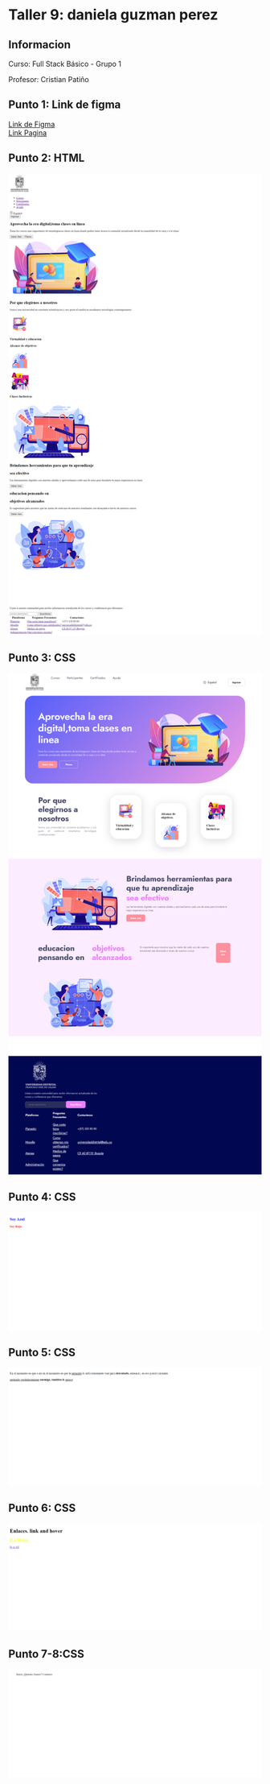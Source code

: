 <h1>Taller 9: daniela guzman perez</h1>

<h2>Informacion</h2>
<p>Curso: Full Stack Básico - Grupo 1</p>
<p>Profesor: Cristian Patiño</p>

<h2>Punto 1: Link de figma</h2>
<a href="https://www.figma.com/file/C2fsPjxjtzU7oRbX842YFe/Untitled?type=design&node-id=0-1&t=cDyExbho3E7hcu3t-0">Link de Figma</a> 


<br>
<a href="https://danielaguzmanperez.github.io/taller-9-full-stack/">Link Pagina</a>

<h2>Punto 2: HTML</h2>
<img src="./public/images/html.png"
alt="html">

<h2>Punto 3: CSS</h2>
<img src="./public/images/css.png"
alt="CSS">

<h2>Punto 4: CSS</h2>
<img src="./punto-4/public/images/punto4.png" 
alt="CSS">

<h2>Punto 5: CSS</h2>
<img src="./punto-5/public/images/punto5.png" 
alt="CSS">

<h2>Punto 6: CSS</h2>
<img src="./punto-6/public/images/punto6.png" 
alt="CSS">

<h2>Punto 7-8:CSS</h2>
<img src="./punto-7-8/public/images/punto7-8.png" 
alt="CSS">









